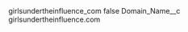 <?xml version="1.0" encoding="UTF-8"?>
<CustomMetadata xmlns="http://soap.sforce.com/2006/04/metadata" xmlns:xsi="http://www.w3.org/2001/XMLSchema-instance" xmlns:xsd="http://www.w3.org/2001/XMLSchema">
    <label>girlsundertheinfluence_com</label>
    <protected>false</protected>
    <values>
        <field>Domain_Name__c</field>
        <value xsi:type="xsd:string">girlsundertheinfluence.com</value>
    </values>
</CustomMetadata>
